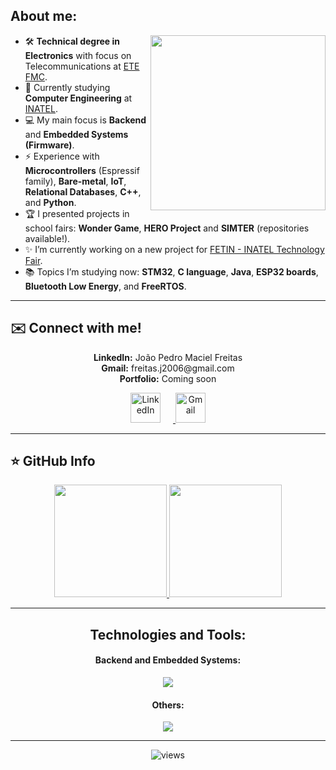 ## **About me:**

<img align='right' src="https://raw.githubusercontent.com/MicaelliMedeiros/micaellimedeiros/master/image/computer-illustration.png" width="280">

- 🛠️ **Technical degree in Electronics** with focus on Telecommunications at [ETE FMC](https://www.etefmc.com.br).  
- 🚀 Currently studying **Computer Engineering** at [INATEL](https://inatel.br/home/).  
- 💻 My main focus is **Backend** and **Embedded Systems (Firmware)**.  
- ⚡ Experience with **Microcontrollers** (Espressif family), **Bare-metal**, **IoT**, **Relational Databases**, **C++**, and **Python**.  
- 🏆 I presented projects in school fairs: **Wonder Game**, **HERO Project** and **SIMTER** (repositories available!).  
- ✨ I’m currently working on a new project for [FETIN - INATEL Technology Fair](https://inatel.br/fetin/).  
- 📚 Topics I’m studying now: **STM32**, **C language**, **Java**, **ESP32 boards**, **Bluetooth Low Energy**, and **FreeRTOS**.

---

## ✉️ Connect with me!

<p align="center">
  <strong>LinkedIn:</strong> João Pedro Maciel Freitas <br>
  <strong>Gmail:</strong> freitas.j2006@gmail.com <br>
  <strong>Portfolio:</strong> Coming soon
</p>

<div align="center">
  <a href="https://www.linkedin.com/in/joaopedrofreitasm" target="_blank">
    <img src="https://skillicons.dev/icons?i=linkedin" alt="LinkedIn" width="48px" style="margin-right: 20px;">
  </a>
  <a href="mailto:freitas.j2006@gmail.com">
    <img src="https://skillicons.dev/icons?i=gmail" alt="Gmail" width="48px">
  </a>
</div>

---

## ⭐ GitHub Info

<div align="center">
  <a href="https://github.com/freitasj1">
    <img height="180em" src="https://github-readme-stats.vercel.app/api?username=freitasj1&theme=dark&show_icons=true&hide_border=true&count_private=true"/>
    <img height="180em" src="https://github-readme-stats.vercel.app/api/top-langs/?username=freitasj1&theme=dark&show_icons=true&hide_border=true&layout=compact"/>
  </a>
</div>

---

<h2 align='center'>Technologies and Tools:</h2>
<h4 align = 'center'> Backend and Embedded Systems: </h4>
<p align="center">
  <a href="https://skillicons.dev">
    <img src="https://skillicons.dev/icons?i=nodejs,python,mysql,c,cpp,java" />
  </a>
</p>
<h4 align = 'center'> Others: </h4>
<p align="center">
  <a href="https://skillicons.dev">
    <img src="https://skillicons.dev/icons?i=git,docker,linux,ubuntu,postman,raspberrypi" />
  </a>
</p>

---

<p align='center'>
  <img alt="views" title="GitHub profile views" src="https://komarev.com/ghpvc/?username=freitasj1&style=for-the-badge"/>
</p>
